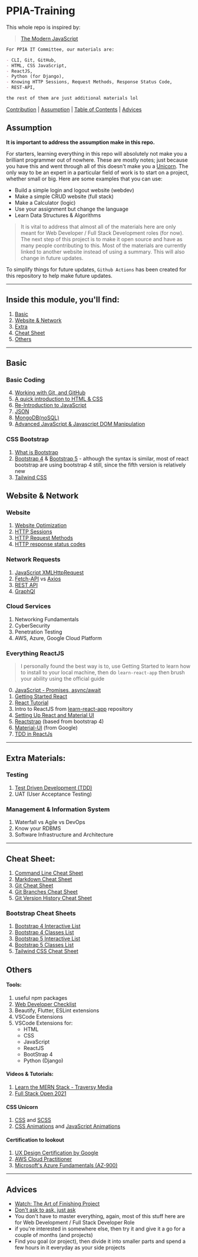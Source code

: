 # PPIA-Training

This whole repo is inspired by:

> [The Modern JavaScript](https://javascript.info/)

```md
For PPIA IT Committee, our materials are:

- CLI, Git, GitHub,
- HTML, CSS JavaScript,
- ReactJS,
- Python (for Django),
- Knowing HTTP Sessions, Request Methods, Response Status Code,
- REST-API,

the rest of them are just additional materials lol
```

[Contribution](HUMANS.txt) | [Assumption](#assume) | [Table of Contents](#toc) | [Advices](#advice)

<h2>Assumption<a name="assume"></a></h2>

<strong>It is important to address the assumption make in this repo.</strong>

For starters, learning everything in this repo will absolutely not make you a brilliant programmer out of nowhere. These are mostly notes; just because you have this and went through all of this doesn't make you a [Unicorn](https://easternpeak.com/blog/3-in-1-developer-a-jack-of-all-trades-or-a-unicorn/). The only way to be an expert in a particular field of work is to start on a project, whether small or big. Here are some examples that you can use:

- Build a simple login and logout website (webdev)
- Make a simple CRUD website (full stack)
- Make a Calculator (logic)
- Use your assignment but change the language
- Learn Data Structures & Algorithms

> It is vital to address that almost all of the materials here are only meant for Web Developer / Full Stack Development roles (for now). The next step of this project is to make it open source and have as many people contributing to this. Most of the materials are currently linked to another website instead of using a summary. This will also change in future updates.

To simplify things for future updates, `Github Actions` has been created for this repository to help make future updates.

---

<h2>Inside this module, you'll find: <a name="toc"></a></h2>

1. [Basic](#basic)
2. [Website & Network](#website)
3. [Extra](#extra)
4. [Cheat Sheet](cheat_sheet)
5. [Others](#others)

---

<h2>Basic<a name="basic"></a></h2>

### Basic Coding

4. [Working with Git, and GitHub](git-github/README.md)
5. [A quick introduction to HTML & CSS](https://www.youtube.com/watch?v=dQw4w9WgXcQ)
6. [Re-Introduction to JavaScript](https://developer.mozilla.org/en-US/docs/Web/JavaScript/A_re-introduction_to_JavaScript)
7. [JSON](https://developer.mozilla.org/en-US/docs/Learn/JavaScript/Objects/JSON)
8. [MongoDB(noSQL)](https://www.mongodb.com/what-is-mongodb)
9. [Advanced JavaScript & Javascript DOM Manipulation](https://javascript.info/)

### CSS Bootstrap

1. [What is Bootstrap](https://careerfoundry.com/en/blog/web-development/what-is-bootstrap-a-beginners-guide/)
2. [Bootstrap 4](https://getbootstrap.com/docs/4.6/getting-started/introduction/) & [Bootstrap 5](https://getbootstrap.com/docs/5.0/getting-started/introduction/) - although the syntax is similar, most of react bootstrap are using bootstrap 4 still, since the fifth version is relatively new
3. [Tailwind CSS](https://tailwindcss.com/)

<h2>Website & Network<a name="website"></a></h2>

### Website

1. [Website Optimization](https://www.git-tower.com/learn/cheat-sheets/website-optimization/)
2. [HTTP Sessions](https://developer.mozilla.org/en-US/docs/Web/HTTP/Session)
3. [HTTP Request Methods](https://developer.mozilla.org/en-US/docs/Web/HTTP/Methods)
4. [HTTP response status codes](https://developer.mozilla.org/en-US/docs/Web/HTTP/Status)

### Network Requests

1. [JavaScript XMLHttpRequest](https://javascript.info/xmlhttprequest)
2. [Fetch-API](https://javascript.info/fetch-api) vs [Axios](https://www.npmjs.com/package//axios)
3. [REST API](https://www.restapitutorial.com/)
4. [GraphQl](https://www.howtographql.com/)

### Cloud Services

1. Networking Fundamentals
2. CyberSecurity
3. Penetration Testing
4. AWS, Azure, Google Cloud Platform

### Everything ReactJS

> I personally found the best way is to, use Getting Started to learn how to install to your local machine, then do `learn-react-app` then brush your ability using the official guide

0. [JavaScript - Promises, async/await](https://javascript.info/async)
1. [Getting Started React](https://reactjs.org/docs/getting-started.html)
2. [React Tutorial](https://reactjs.org/tutorial/tutorial.html)
3. Intro to ReactJS from [learn-react-app](https://github.com/tyroprogrammer/learn-react-app) repository
4. [Setting Up React and Material UI](https://cheatography.com/cashm/cheat-sheets/react-and-material-ui-project-startup/)
5. [Reactstrap](https://reactstrap.github.io/) (based from bootstrap 4)
6. [Material-UI](https://material-ui.com/) (from Google)
7. [TDD in ReactJs](https://learntdd.in/)

---

<h2>Extra Materials:<a name="extra"></a></h2>

### Testing

1. [Test Driven Development (TDD)](https://github.com/dwyl/learn-tdd)
2. UAT (User Acceptance Testing)

### Management & Information System

1. Waterfall vs Agile vs DevOps
2. Know your RDBMS
3. Software Infrastructure and Architecture

---

<h2>Cheat Sheet:<a name="cheat_sheet"></a></h2>

1. [Command Line Cheat Sheet](https://www.git-tower.com/learn/cheat-sheets/cli/)
2. [Markdown Cheat Sheet](https://paperhive.org/help/markdown)
3. [Git Cheat Sheet](https://www.git-tower.com/learn/cheat-sheets/git/)
4. [Git Branches Cheat Sheet](https://www.git-tower.com/learn/cheat-sheets/git-branches/)
5. [Git Version History Cheat Sheet](https://www.git-tower.com/learn/cheat-sheets/vcs-workflow/)

### Bootstrap Cheat Sheets

1. [Bootstrap 4 Interactive List](https://hackerthemes.com/bootstrap-cheatsheet/)
2. [Bootstrap 4 Classes List](https://bootstrapcreative.com/resources/bootstrap-4-css-classes-index/)
3. [Bootstrap 5 Interactive List](https://bootstrap-cheatsheet.themeselection.com/)
4. [Bootstrap 5 Classes List](https://bootstrapcreative.com/resources/bootstrap-5-cheat-sheet-classes-index/)
5. [Tailwind CSS Cheat Sheet](https://nerdcave.com/tailwind-cheat-sheet)

<h2>Others<a name="others"></a></h2>

#### Tools:

1. useful npm packages
2. [Web Developer Checklist](https://www.toptal.com/developers/webdevchecklist)
3. Beautify, Flutter, ESLint extensions
4. VSCode Extensions
5. VSCode Extensions for:
   - HTML
   - CSS
   - JavaScript
   - ReactJS
   - BootStrap 4
   - Python (Django)

#### Videos & Tutorials:

1. [Learn the MERN Stack - Traversy Media](https://www.youtube.com/playlist?list=PLillGF-RfqbbiTGgA77tGO426V3hRF9iE)
2. [Full Stack Open 2021](https://fullstackopen.com/en/)

#### CSS Unicorn

1. [CSS](https://web.dev/learn/css/) and [SCSS](https://sass-lang.com/guide)
2. [CSS Animations](https://javascript.info/css-animations) and [JavaScript Animations](https://javascript.info/js-animation)

#### Certification to lookout

1. [UX Design Certification by Google](https://www.coursera.org/professional-certificates/google-ux-design)
2. [AWS Cloud Practitioner](https://aws.amazon.com/certification/certified-cloud-practitioner/)
3. [Microsoft's Azure Fundamentals (AZ-900)](https://docs.microsoft.com/en-us/learn/certifications/azure-fundamentals/?tab=tab-learning-paths#certification-exams)

---

<h2>Advices<a name="advice"></a></h2>

- [Watch: The Art of Finishing Project](https://www.youtube.com/watch?v=mmqok1dJrVs)
- [Don't ask to ask, just ask](https://dontasktoask.com/)
- You don't have to master everything, again, most of this stuff here are for Web Development / Full Stack Developer Role
- if you're interested in somewhere else, then try it and give it a go for a couple of months (and projects)
- Find you goal (or project), then divide it into smaller parts and spend a few hours in it everyday as your side projects
